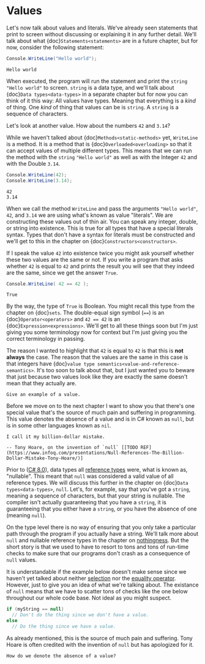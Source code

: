 # Values

Let's now talk about values and literals.
We've already seen statements that print to screen without discussing or explaining it in any further detail.
We'll talk about what {doc}`Statements<statements>` are in a future chapter, but for now, consider the following statement:

```csharp
Console.WriteLine("Hello world");
```

```output
Hello world
```

When executed, the program will run the statement and print the `string` `"Hello world"` to screen.
`string` is a data type, and we'll talk about {doc}`Data types<data-types>` in a separate chapter but for now you can think of it this way:
All values have types.
Meaning that everything is a *kind* of thing.
One *kind* of thing that values can be is `string`.
A `string` is a sequence of characters.

Let's look at another value.
How about the numbers `42` and `3.14`?

While we haven't talked about {doc}`Methods<static-methods>` yet, `WriteLine` is a method.
It is a method that is {doc}`Overloaded<overloading>` so that it can accept values of multiple different types.
This means that we can run the method with the `string` `"Hello world"` as well as with the Integer `42` and with the Double `3.14`.

```csharp
Console.WriteLine(42);
Console.WriteLine(3.14);
```

```output
42
3.14
```

When we call the method `WriteLine` and pass the arguments `"Hello world"`, `42`, and `3.14` we are using what's known as value "literals".
We are constructing these values out of thin air.
You can speak any integer, double, or string into existence.
This is true for all types that have a special literals syntax.
Types that don't have a syntax for literals must be constructed and we'll get to this in the chapter on {doc}`Constructors<constructors>`.

If I speak the value `42` into existence twice you might ask yourself whether these two values are the same or not.
If you write a program that asks whether `42` is equal to `42` and prints the result you will see that they indeed are the same, since we get the answer `True`.

```csharp
Console.WriteLine( 42 == 42 );
```

```output
True
```

By the way, the type of `True` is Boolean.
You might recall this type from the chapter on {doc}`sets`.
The double-equal sign symbol (`==`) is an {doc}`Operator<operators>` and `42 == 42` is an {doc}`Expression<expressions>`.
We'll get to all these things soon but I'm just giving you some terminology now for context but I'm just giving you the correct terminology in passing.

The reason I wanted to highlight that `42` is equal to `42` is that this is **not always** the case.
The reason that the values are the same in this case is that integers have {doc}`value type semantics<value-and-reference-semantics>`.
It's too soon to talk about that, but I just wanted you to beware that just because two values look like they are exactly the same doesn't mean that they actually are.

```{exercise}
Give an example of a value.
```

Before we move on to the next chapter I want to show you that there's one special value that's the source of much pain and suffering in programming.
This value denotes the absence of a value and is in C# known as `null`, but is in some other languages known as `nil`.

```{epigraph}
I call it my billion-dollar mistake.

-- Tony Hoare, on the invention of `null` [[TODO REF](https://www.infoq.com/presentations/Null-References-The-Billion-Dollar-Mistake-Tony-Hoare/)]
```

Prior to ([C# 8.0](https://docs.microsoft.com/en-us/dotnet/csharp/nullable-references)), data types all [reference types](value-and-reference-semantics) were, what is known as, "nullable".
This meant that `null` was considered a valid value of all reference types.
We will discuss this further in the chapter on {doc}`Data types<data-types>`, `null`.
Let's, for example, say that you've got a `string`, meaning a sequence of characters, but that your string is nullable.
The compiler isn't actually guaranteeing that you have a `string`, it is guaranteeing that you either have a `string`, or you have the absence of one (meaning `null`).

On the type level there is no way of ensuring that you only take a particular path through the program if you actually have a string.
We'll talk more about `null` and nullable reference types in the chapter on [nothingness](nothingness).
But the short story is that we used to have to resort to tons and tons of run-time checks to make sure that our programs don't crash as a consequence of `null` values.

It is understandable if the example below doesn't make sense since we haven't yet talked about neither [selection](selection) nor the [equality operator](operators).
However, just to give you an idea of what we're talking about.
The existance of `null` means that we have to scatter tons of checks like the one below throughout our whole code base.
Not ideal as you might suspect.

```csharp
if (myString == null)
  // Don't do the thing since we don't have a value.
else
  // Do the thing since we have a value.
```

As already mentioned, this is the source of much pain and suffering.
Tony Hoare is often credited with the invention of `null` but has apologized for it.

```{exercise}
How do we denote the absence of a value?
```

